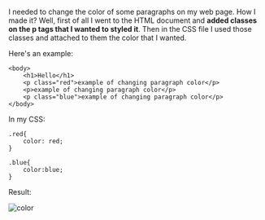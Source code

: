 I needed to change the color of some paragraphs on my web page. How I made it? Well, first of all I went to the HTML document and **added classes on the p tags that I wanted to styled it**. Then in the CSS file I used those classes and attached to them the color that I wanted.

Here's an example:

```
<body>
	<h1>Hello</h1>
	<p class="red">example of changing paragraph color</p>
	<p>example of changing paragraph color</p>
	<p class="blue">example of changing paragraph color</p>
</body>
```
In my CSS:

```
.red{
	color: red;
}

.blue{
	color:blue;
}
```
Result:

![color](https://user-images.githubusercontent.com/59721315/87748429-397d7300-c7cc-11ea-8490-ff3891efe7fd.jpg)
